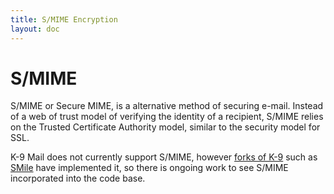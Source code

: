 ```yaml
---
title: S/MIME Encryption 
layout: doc
---
```


# S/MIME

S/MIME or Secure MIME, is a alternative method of securing e-mail. 
Instead of a web of trust model of verifying the identity of a recipient, 
S/MIME relies on the Trusted Certificate Authority model, similar to the security model for SSL.

K-9 Mail does not currently support S/MIME, however <a href="../related">forks of K-9</a> 
such as <a href="https://github.com/FAU-Inf2/SMile">SMile</a> have implemented it, so there is ongoing work to see 
S/MIME incorporated into the code base.
